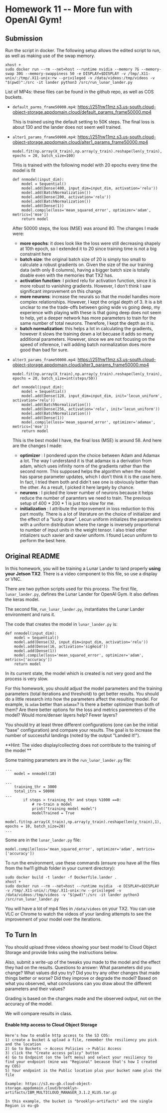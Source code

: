 # Homework 11 -- More fun with OpenAI Gym!

## Submission
Run the script in docker. The following setup allows the edited script to run, as well as making use of the swap memory. 
```
xhost +
sudo docker run --rm --net=host --runtime nvidia --memory 7G --memory-swap 30G --memory-swappiness 50 -e DISPLAY=$DISPLAY -v /tmp/.X11-unix/:/tmp/.X11-unix:rw --privileged -v /data/videos:/tmp/videos -v "$(pwd)":/src -it lander python3 /src/run_lunar_lander.py
```

List of MP4s: these files can be found in the github repo, as well as COS buckets. 

* `default_parms_frame50000.mp4`: https://251hw11mz.s3.us-south.cloud-object-storage.appdomain.cloud/default_params_frame50000.mp4


	This is trained using the default setting to 50K steps. The final loss is about 130 and the lander does not seem well trained. 

* `alter1_params_frame50000.mp4`: https://251hw11mz.s3.us-south.cloud-object-storage.appdomain.cloud/alter1_params_frame50000.mp4

	```
	model.fit(np.array(X_train),np.array(y_train).reshape(len(y_train),1), epochs = 20, batch_size=100)
	```

	THis is trained with the following model with 20 epochs every time the model is fit

	```
	def nnmodel(input_dim):
	    model = Sequential()
	    model.add(Dense(400, input_dim=input_dim, activation='relu'))
	    model.add(BatchNormalization())
	    model.add(Dense(200, activation='relu'))
	    model.add(BatchNormalization())
	    model.add(Dense(1))
	    model.compile(loss='mean_squared_error', optimizer='adam', metrics=['mse'])
	    return model
	```
	After 50000 steps, the loss (MSE) was around 80. The changes I made were:
	* **more epochs**: it does look like the loss were still decreasing shapely at 10th epoch, so I extended it to 20 since training time is not a big constraint here
	* **batch size**: the original batch size of 20 is simply too small to calculate a robust gradients on. Given the size of the our training data (with only 8 columns), having a bigger batch size is totally doable even with the memories that TX2 has. 
	* **activation function**: I picked relu for activation function, since it is more robust to vanishing gradients. However, I don't think I saw significant improvement on this change. 
	* **more neurons**: increase the neurals so that the model handles more complex relationships. However, I kept the origal depth of 3. It is a bit unclear to me the trade-offs between going wide vs going deep, my experience with playing with these is that going deep does not seem to help, yet a deeper network has more parameters to train for the same number of total neurons. Therefore, I kept the depth as it is.  
	* **batch normalization**: this helps a lot in calculating the gradients, however it slows the training down a lot becuase it adds so many additional parameters. However, since we are not focusing on the speed of inference, I will adding batch normalization does more good than bad for sure. 

* `alter3_params_frame50000.mp4`: https://251hw11mz.s3.us-south.cloud-object-storage.appdomain.cloud/alter3_params_frame50000.mp4


	```
	model.fit(np.array(X_train),np.array(y_train).reshape(len(y_train),1), epochs = 20, batch_size=int(steps/50))
	```
	```
	def nnmodel(input_dim):
	    model = Sequential()
	    model.add(Dense(128, input_dim=input_dim, init='lecun_uniform', activation='relu'))
	    model.add(BatchNormalization())
	    model.add(Dense(256, activation='relu', init='lecun_uniform'))
	    model.add(BatchNormalization())
	    model.add(Dense(1))
	    model.compile(loss='mean_squared_error', optimizer='adamax', metrics=['mse'])
	    return model
	```
	This is the best model I have, the final loss (MSE) is around 58. And here are the changes I made:
	* **optimizer** : I pondered upon the choice between Adam and Adamax a lot. The way I understand it is that adamax is a derivation from adam, which uses infinity norm of the gradients rather than the second norm. This supposed helps the algorithm when the model has sparse parameter updates, which I don't think it is the case here. In fact, I tried them both and didn't see one is obviously better than the other. As a result, I picked it here largely by chance.
	* **neurons** : I picked the lower number of neurons because it helps reduce the number of paramters we need to train. The previous setup of 400 * 200 * 1 is just too slow for me. 
	* **initialization** : I attribute the improvement in loss reduction to this part mostly. There is a lot of literature on the choice of initializer and the effect of a "lucky draw". Lecun uniform initializes the parameters with a uniform distribution where the range is inversely proportional to number of input units in the weight tensor. I also tried other intializers such xavier and xavier uniform. I found Lecun uniform to perform the best here. 


## Original README
In this homework, you will be training a Lunar Lander to land properly **using your Jetson TX2**. There is a video component to this file, so use a display or VNC.

There are two python scripts used for this process. The first file, `lunar_lander.py`, defines the Lunar Lander for OpenAI Gym. It also defines the keras model.

The second file, `run_lunar_lander.py`, instantiates the Lunar Lander environment and runs it.

The code that creates the model in `lunar_lander.py` is:

```
def nnmodel(input_dim):
    model = Sequential()
    model.add(Dense(32, input_dim=input_dim, activation='relu'))
    model.add(Dense(16, activation='sigmoid'))
    model.add(Dense(1))
    model.compile(loss='mean_squared_error', optimizer='adam', metrics=['accuracy'])
    return model
```
 
In its current state, the model which is created is not very good and the process is very slow.

For this homework, you should adjust the model parameters and the training parameters (total iterations and threshold) to get better results. You should do a little research into how the parameters affect the resulting model. For example, is `adam` better than `adamax`? Is there a better optimizer than both of them? Are there better options for the loss and metrics paremeters of the model? Would more/denser layers help? Fewer layers?

You should try at least three different configurations (one can be the initial "base" configuration) and compare your results. The goal is to increase the number of successful landings (noted by the output "Landed it!").

**Hint: The video display/collecting does not contribute to the training of the model **

Some training parameters are in the `run_lunar_lander.py` file:

```
...
    model = nnmodel(10)

...
    training_thr = 3000
    total_itrs = 50000
...
        if steps > training_thr and steps %1000 ==0:
            # re-train a model
            print("training model model")
            modelTrained = True
            model.fit(np.array(X_train),np.array(y_train).reshape(len(y_train),1), epochs = 10, batch_size=20)
...

``` 

Some are in the `lunar_lander.py` file:

```
model.compile(loss='mean_squared_error', optimizer='adam', metrics=['accuracy'])
```

To run the environment, use these commands (ensure you have all the files from the hw11 github folder in your current directory):

```
sudo docker build -t lander -f Dockerfile.lander .
xhost +
sudo docker run --rm --net=host --runtime nvidia  -e DISPLAY=$DISPLAY -v /tmp/.X11-unix/:/tmp/.X11-unix:rw --privileged -v /data/videos:/tmp/videos -v "$(pwd)":/src -it lander python3 /src/run_lunar_lander.py
```

You will have a lot of mp4 files in `/data/videos` on your TX2. You can use VLC or Chrome to watch the videos of your landing attempts to see the improvement of your model over the iterations.

## To Turn In
You should upload three videos showing your best model to Cloud Object Storage and provide links using the instructions below.

Also, submit a write-up of the tweaks you made to the model and the effect they had on the results. 
Questions to answer:
What parameters did you change? 
What values did you try?
Did you try any other changes that made things better or worse?
Did they improve or degrade the model?
Based on what you observed, what conclusions can you draw about the different parameters and their values? 

Grading is based on the changes made and the observed output, not on the accuracy of the model.

We will compare results in class.


#### Enable http access to Cloud Object Storage

```
Here's how to enable http access to the S3 COS:
1) create a bucket & upload a file, remember the resiliency you pick and the location
2) Go to Buckets -> Access Policies -> Public Access
3) click the "Create access policy" button
4) Go to Endpoint (on the left menu) and select your resiliency to find your endpoint (mine was "Regional" because that's how I created my COS)
5) Your endpoint is the Public location plus your bucket name plus the file

Example: https://s3.eu-gb.cloud-object-storage.appdomain.cloud/brooklyn-artifacts/IBM_MULTICLOUD_MANAGER_3.1.2_KLUS.tar.gz

In this example, the bucket is "brooklyn-artifacts" and the single Region is eu-gb
```
